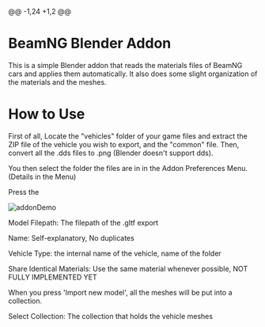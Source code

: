 
@@ -1,24 +1,2 @@
# BeamNG Blender Addon
This is a simple Blender addon that reads the materials files of BeamNG cars and applies them automatically. It also does some slight organization of the materials and the meshes.
# How to Use
First of all, Locate the "vehicles" folder of your game files and extract the ZIP file of the vehicle you wish to export, and the "common" file.
Then, convert all the .dds files to .png (Blender doesn't support dds).

You then select the folder the files are in in the Addon Preferences Menu. (Details in the Menu)

Press the 

![addonDemo](https://user-images.githubusercontent.com/117572566/200167853-6d29c51d-87c2-4b20-85cb-e01124698e98.png)

Model Filepath: The filepath of the .gltf export

Name: Self-explanatory, No duplicates

Vehicle Type: the internal name of the vehicle, name of the folder

Share Identical Materials: Use the same material whenever possible, NOT FULLY IMPLEMENTED YET

When you press 'Import new model', all the meshes will be put into a collection.

Select Collection: The collection that holds the vehicle meshes
